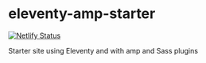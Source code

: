 # eleventy-amp-starter

[![Netlify Status](https://api.netlify.com/api/v1/badges/4d286aed-a8f0-465d-bcb4-2445a8024e4f/deploy-status)](https://app.netlify.com/sites/eleventy-amp-starter/deploys)

Starter site using Eleventy and with amp and Sass plugins
